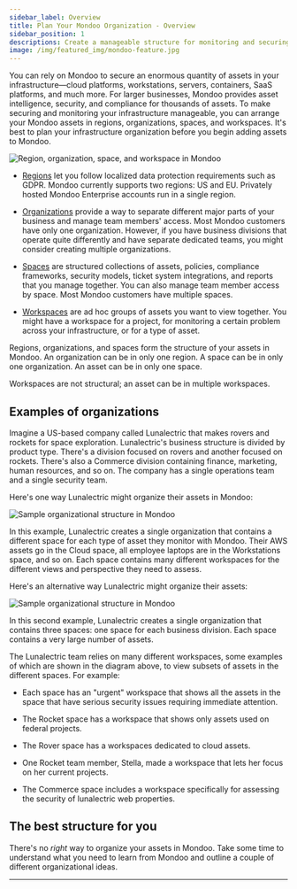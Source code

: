 ```yaml
---
sidebar_label: Overview
title: Plan Your Mondoo Organization - Overview
sidebar_position: 1
descriptions: Create a manageable structure for monitoring and securing your infrastructure with Mondoo.
image: /img/featured_img/mondoo-feature.jpg
---
```


You can rely on Mondoo to secure an enormous quantity of assets in your infrastructure&mdash;cloud platforms, workstations, servers, containers, SaaS platforms, and much more. For larger businesses, Mondoo provides asset intelligence, security, and compliance for thousands of assets. To make securing and monitoring your infrastructure manageable, you can arrange your Mondoo assets in regions, organizations, spaces, and workspaces. It's best to plan your infrastructure organization before you begin adding assets to Mondoo.

![Region, organization, space, and workspace in Mondoo](/img/platform/start/organize-basics.png)

- [Regions](/platform/start/organize/regions) let you follow localized data protection requirements such as GDPR. Mondoo currently supports two regions: US and EU. Privately hosted Mondoo Enterprise accounts run in a single region.

- [Organizations](/platform/start/organize/organizations) provide a way to separate different major parts of your business and manage team members' access. Most Mondoo customers have only one organization. However, if you have business divisions that operate quite differently and have separate dedicated teams, you might consider creating multiple organizations.

- [Spaces](/platform/start/organize/spaces) are structured collections of assets, policies, compliance frameworks, security models, ticket system integrations, and reports that you manage together. You can also manage team member access by space. Most Mondoo customers have multiple spaces.

- [Workspaces](/platform/start/organize/workspaces) are ad hoc groups of assets you want to view together. You might have a workspace for a project, for monitoring a certain problem across your infrastructure, or for a type of asset.

Regions, organizations, and spaces form the structure of your assets in Mondoo. An organization can be in only one region. A space can be in only one organization. An asset can be in only one space.

Workspaces are not structural; an asset can be in multiple workspaces.

## Examples of organizations

Imagine a US-based company called Lunalectric that makes rovers and rockets for space exploration. Lunalectric's business structure is divided by product type. There's a division focused on rovers and another focused on rockets. There's also a Commerce division containing finance, marketing, human resources, and so on. The company has a single operations team and a single security team.

Here's one way Lunalectric might organize their assets in Mondoo:

![Sample organizational structure in Mondoo](/img/platform/start/luna-org-1.png)

In this example, Lunalectric creates a single organization that contains a different space for each type of asset they monitor with Mondoo. Their AWS assets go in the Cloud space, all employee laptops are in the Workstations space, and so on. Each space contains many different workspaces for the different views and perspective they need to assess.

Here's an alternative way Lunalectric might organize their assets:

![Sample organizational structure in Mondoo](/img/platform/start/luna-org-2.png)

In this second example, Lunalectric creates a single organization that contains three spaces: one space for each business division. Each space contains a very large number of assets.

The Lunalectric team relies on many different workspaces, some examples of which are shown in the diagram above, to view subsets of assets in the different spaces. For example:

- Each space has an "urgent" workspace that shows all the assets in the space that have serious security issues requiring immediate attention.

- The Rocket space has a workspace that shows only assets used on federal projects.

- The Rover space has a workspaces dedicated to cloud assets.

- One Rocket team member, Stella, made a workspace that lets her focus on her current projects.

- The Commerce space includes a workspace specifically for assessing the security of lunalectric web properties.

## The best structure for you

There's no _right_ way to organize your assets in Mondoo. Take some time to understand what you need to learn from Mondoo and outline a couple of different organizational ideas.

---
